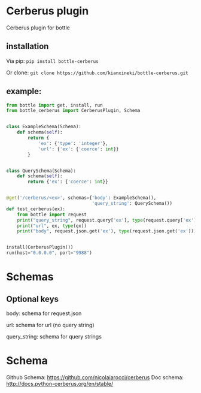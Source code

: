 # Cerberus plugin
Cerberus plugin for bottle

## installation

Via pip:
```pip install bottle-cerberus```

Or clone:
```git clone https://github.com/kianxineki/bottle-cerberus.git```


## example:
```python
from bottle import get, install, run
from bottle_cerberus import CerberusPlugin, Schema


class ExampleSchema(Schema):
    def schema(self):
        return {
            'ex': {'type': 'integer'},
            'url': {'ex': {'coerce': int}}
        }


class QuerySchema(Schema):
    def schema(self):
        return {'ex': {'coerce': int}}


@get('/cerberus/<ex>', schemas={'body': ExampleSchema(),
                                'query_string': QuerySchema())
def test_cerberus(ex):
    from bottle import request
    print("query_string", request.query['ex'], type(request.query['ex']))
    print("url", ex, type(ex))
    print("body", request.json.get('ex'), type(request.json.get('ex')))


install(CerberusPlugin())
run(host="0.0.0.0", port="9988")


```

# Schemas

## Optional keys

body: schema for request.json

url: schema for url (no query string)

query_string: schema for query strings

# Schema

Github Schema: https://github.com/nicolaiarocci/cerberus
Doc schema: http://docs.python-cerberus.org/en/stable/
